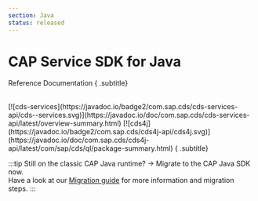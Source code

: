 ```yaml
---
section: Java
status: released
---
```


# CAP Service SDK for Java

Reference Documentation { .subtitle}

<br>


<span class="badges">
[![cds-services](https://javadoc.io/badge2/com.sap.cds/cds-services-api/cds--services.svg)](https://javadoc.io/doc/com.sap.cds/cds-services-api/latest/overview-summary.html)
[![cds4j](https://javadoc.io/badge2/com.sap.cds/cds4j-api/cds4j.svg)](https://javadoc.io/doc/com.sap.cds/cds4j-api/latest/com/sap/cds/ql/package-summary.html)
</span> { .subtitle}

:::tip
Still on the classic CAP Java runtime? &rarr; Migrate to the CAP Java SDK now.<br>
Have a look at our [Migration guide](./migration) for more information and migration steps.
:::

<script setup>
import { data as pages } from './index.data.js'
</script>

<br>
<IndexList :pages='pages' />
